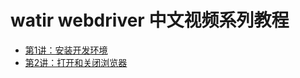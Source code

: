 watir webdriver 中文视频系列教程
===============================

* [第1讲：安装开发环境](http://v.qq.com/boke/page/i/0/b/i0109zyzpjb.html)
* [第2讲：打开和关闭浏览器](http://v.qq.com/boke/gplay/743a62380c8c76d2a25e9827b38c171e_ef87eb01e23a15d9e797de77abbae7ae_f0115bcw2jc.html)
